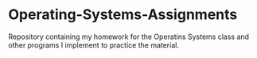 # Operating-Systems-Assignments
Repository containing my homework for the Operatins Systems class and other programs I implement to practice the material.

